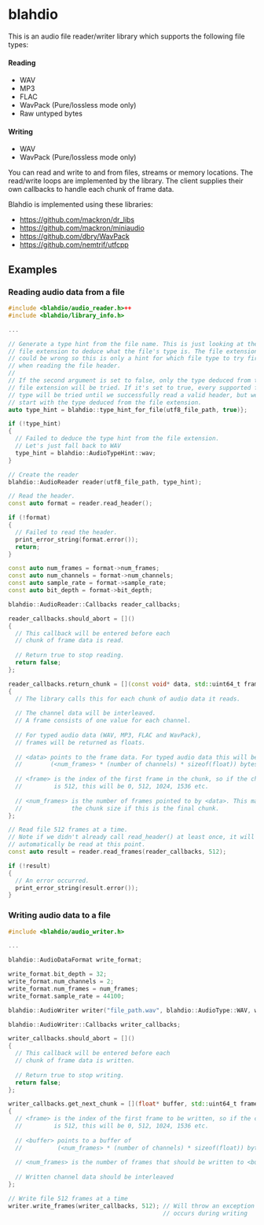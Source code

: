 # blahdio

This is an audio file reader/writer library which supports the following file types:

#### Reading
- WAV
- MP3
- FLAC
- WavPack (Pure/lossless mode only)
- Raw untyped bytes

#### Writing
- WAV
- WavPack (Pure/lossless mode only)

You can read and write to and from files, streams or memory locations.
The read/write loops are implemented by the library. The client supplies their own callbacks to handle each chunk of frame data.

Blahdio is implemented using these libraries:
- https://github.com/mackron/dr_libs
- https://github.com/mackron/miniaudio
- https://github.com/dbry/WavPack
- https://github.com/nemtrif/utfcpp

## Examples

### Reading audio data from a file

```c++
#include <blahdio/audio_reader.h>++
#include <blahdio/library_info.h>

...

// Generate a type hint from the file name. This is just looking at the
// file extension to deduce what the file's type is. The file extension
// could be wrong so this is only a hint for which file type to try first
// when reading the file header.
// 
// If the second argument is set to false, only the type deduced from the
// file extension will be tried. If it's set to true, every supported file
// type will be tried until we successfully read a valid header, but we will
// start with the type deduced from the file extension.
auto type_hint = blahdio::type_hint_for_file(utf8_file_path, true)};

if (!type_hint)
{
  // Failed to deduce the type hint from the file extension.
  // Let's just fall back to WAV
  type_hint = blahdio::AudioTypeHint::wav;
}

// Create the reader
blahdio::AudioReader reader(utf8_file_path, type_hint);

// Read the header. 
const auto format = reader.read_header();

if (!format)
{
  // Failed to read the header.
  print_error_string(format.error());
  return;
}

const auto num_frames = format->num_frames;
const auto num_channels = format->num_channels;
const auto sample_rate = format->sample_rate;
const auto bit_depth = format->bit_depth;

blahdio::AudioReader::Callbacks reader_callbacks;

reader_callbacks.should_abort = []()
{
  // This callback will be entered before each
  // chunk of frame data is read.
  
  // Return true to stop reading.
  return false;
};

reader_callbacks.return_chunk = [](const void* data, std::uint64_t frame, std::uint32_t num_frames)
{
  // The library calls this for each chunk of audio data it reads.
  
  // The channel data will be interleaved.
  // A frame consists of one value for each channel.
  
  // For typed audio data (WAV, MP3, FLAC and WavPack),
  // frames will be returned as floats.
  
  // <data> points to the frame data. For typed audio data this will be
  //        (<num_frames> * (number of channels) * sizeof(float)) bytes of data
  
  // <frame> is the index of the first frame in the chunk, so if the chunk size
  //         is 512, this will be 0, 512, 1024, 1536 etc.
  
  // <num_frames> is the number of frames pointed to by <data>. This may be less than
  //              the chunk size if this is the final chunk.
};

// Read file 512 frames at a time.
// Note if we didn't already call read_header() at least once, it will
// automatically be read at this point.
const auto result = reader.read_frames(reader_callbacks, 512);

if (!result)
{
  // An error occurred.
  print_error_string(result.error());
}

```

### Writing audio data to a file

```c++
#include <blahdio/audio_writer.h>

...

blahdio::AudioDataFormat write_format;

write_format.bit_depth = 32;
write_format.num_channels = 2;
write_format.num_frames = num_frames;
write_format.sample_rate = 44100;

blahdio::AudioWriter writer("file_path.wav", blahdio::AudioType::WAV, write_format);

blahdio::AudioWriter::Callbacks writer_callbacks;

writer_callbacks.should_abort = []()
{
  // This callback will be entered before each
  // chunk of frame data is written.
  
  // Return true to stop writing.
  return false;
};

writer_callbacks.get_next_chunk = [](float* buffer, std::uint64_t frame, std::uint32_t num_frames)
{
  // <frame> is the index of the first frame to be written, so if the chunk size
  //         is 512, this will be 0, 512, 1024, 1536 etc.
  
  // <buffer> points to a buffer of
  //          (<num_frames> * (number of channels) * sizeof(float)) bytes
  
  // <num_frames> is the number of frames that should be written to <buffer>
  
  // Written channel data should be interleaved
};

// Write file 512 frames at a time
writer.write_frames(writer_callbacks, 512); // Will throw an exception if an error
                                            // occurs during writing
```
